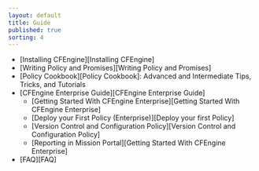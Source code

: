 ```yaml
---
layout: default
title: Guide 
published: true
sorting: 4
---
```


* [Installing CFEngine][Installing CFEngine]
* [Writing Policy and Promises][Writing Policy and Promises]
* [Policy Cookbook][Policy Cookbook]: Advanced and Intermediate Tips, Tricks, and Tutorials   
* [CFEngine Enterprise Guide][CFEngine Enterprise Guide]
   * [Getting Started With CFEngine Enterprise][Getting Started With CFEngine Enterprise]
   * [Deploy your First Policy (Enterprise)][Deploy your first Policy]
   * [Version Control and Configuration Policy][Version Control and Configuration Policy]
   * [Reporting in Mission Portal][Getting Started With CFEngine Enterprise]
* [FAQ][FAQ]   





